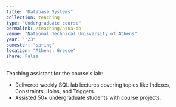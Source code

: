 ```yaml
---
title: "Database Systems"
collection: teaching
type: "Undergraduate course"
permalink: /teaching/ntua-db
venue: "National Technical Unisversity of Athens"
year: "'23"
semester: "spring" 
location: "Athens, Greece"
share: False
---
```


Teaching assistant for the course's lab:
- Delivered weekly SQL lab lectures covering topics like Indexes, Constraints, Joins, and Triggers.  
- Assisted 50+ undergraduate students with course projects. 